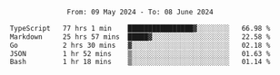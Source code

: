 <div align="center">
<p style="text-align: center;">
<!--START_SECTION:waka-->

```txt
From: 09 May 2024 - To: 08 June 2024

TypeScript   77 hrs 1 min    ████████████████▓░░░░░░░░   66.98 %
Markdown     25 hrs 57 mins  █████▓░░░░░░░░░░░░░░░░░░░   22.58 %
Go           2 hrs 30 mins   ▓░░░░░░░░░░░░░░░░░░░░░░░░   02.18 %
JSON         1 hr 52 mins    ▒░░░░░░░░░░░░░░░░░░░░░░░░   01.63 %
Bash         1 hr 18 mins    ▒░░░░░░░░░░░░░░░░░░░░░░░░   01.14 %
```

<!--END_SECTION:waka-->
</p>
</div>
